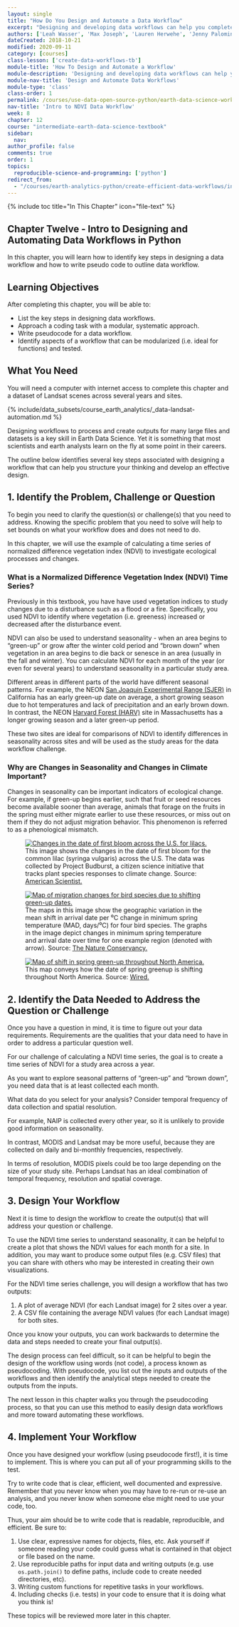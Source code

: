 ```yaml
---
layout: single
title: "How Do You Design and Automate a Data Workflow"
excerpt: "Designing and developing data workflows can help you complete your work more efficiently by allowing you to repeat and automate data tasks. Learn how to design and develop efficient workflows to automate data analyses in Python."
authors: ['Leah Wasser', 'Max Joseph', 'Lauren Herwehe', 'Jenny Palomino', 'Joe McGlinchy']
dateCreated: 2018-10-21
modified: 2020-09-11
category: [courses]
class-lesson: ['create-data-workflows-tb']
module-title: 'How To Design and Automate a Workflow'
module-description: 'Designing and developing data workflows can help you complete your work more efficiently by allowing you to repeat and automate data tasks. Learn how to design and develop automated workflows using the example of calculating a NDVI time series in Python.'
module-nav-title: 'Design and Automate Data Workflows'
module-type: 'class'
class-order: 1
permalink: /courses/use-data-open-source-python/earth-data-science-workflows/design-efficient-automated-data-workflows/
nav-title: 'Intro to NDVI Data Workflow'
week: 8
chapter: 12
course: "intermediate-earth-data-science-textbook"
sidebar:
  nav:
author_profile: false
comments: true
order: 1
topics:
  reproducible-science-and-programming: ['python']
redirect_from:
  - "/courses/earth-analytics-python/create-efficient-data-workflows/intro-to-ndvi-data-workflow/"
---
```


{% include toc title="In This Chapter" icon="file-text" %}

<div class='notice--success' markdown="1">

## <i class="fa fa-ship" aria-hidden="true"></i> Chapter Twelve - Intro to Designing and Automating Data Workflows in Python

In this chapter, you will learn how to identify key steps in designing a data workflow and how to write pseudo code to outline data workflow. 


## <i class="fa fa-graduation-cap" aria-hidden="true"></i> Learning Objectives

After completing this chapter, you will be able to:

* List the key steps in designing data workflows. 
* Approach a coding task with a modular, systematic approach. 
* Write pseudocode for a data workflow.
* Identify aspects of a workflow that can be modularized (i.e. ideal for functions) and tested.


## <i class="fa fa-check-square-o fa-2" aria-hidden="true"></i> What You Need

You will need a computer with internet access to complete this chapter and a dataset of Landsat scenes across several years and sites.
 
{% include/data_subsets/course_earth_analytics/_data-landsat-automation.md %}

</div>

Designing workflows to process and create outputs for many large files and datasets is a key skill in Earth Data Science. Yet it is something that most scientists and earth analysts learn on the fly at some point in their careers. 

The outline below identifies several key steps associated with designing a workflow that can help you structure your thinking and develop an effective design. 


## 1. Identify the Problem, Challenge or Question

To begin you need to clarify the question(s) or challenge(s) that you need to address. Knowing the specific problem that you need to solve will help to set bounds on what your workflow does and does not need to do.

In this chapter, we will use the example of calculating a time series of normalized difference vegetation index (NDVI) to investigate ecological processes and changes.


### What is a Normalized Difference Vegetation Index (NDVI) Time Series?

Previously in this textbook, you have have used vegetation indices to study changes due to a disturbance such as a flood or a fire. Specifically, you used NDVI to identify where vegetation (i.e. greeness) increased or decreased after the disturbance event. 

NDVI can also be used to understand seasonality - when an area begins to “green-up” or grow after the winter cold period and “brown down” when vegetation in an area begins to die back or senesce in an area (usually in the fall and winter).  You can calculate NDVI for each month of the year (or even for several years) to understand seasonality in a particular study area. 

Different areas in different parts of the world have different seasonal patterns. For example, the NEON <a href="https://www.neonscience.org/field-sites/field-sites-map/SJER" target="_blank">San Joaquin Experimental Range (SJER)</a> in California has an early green-up date on average, a short growing season due to hot temperatures and lack of precipitation and an early brown down. In contrast, the NEON <a href="https://www.neonscience.org/field-sites/field-sites-map/HARV" target="_blank">Harvard Forest (HARV)</a> site in Massachusetts has a longer growing season and a later green-up period.   

These two sites are ideal for comparisons of NDVI to identify differences in seasonality across sites and will be used as the study areas for the data workflow challenge. 


### Why are Changes in Seasonality and Changes in Climate Important?

Changes in seasonality can be important indicators of ecological change. For example, if green-up begins earlier, such that fruit or seed resources become available sooner than average, animals that forage on the fruits in the spring must either migrate earlier to use these resources, or miss out on them if they do not adjust migration behavior. This phenomenon is referred to as a phenological mismatch.

<figure>
  <a href="{{ site.url }}/images/courses/earth-analytics/science/phenology/lilac-greenup-map-automation-landsat-ndvi.jpg">
    <img src="{{ site.url }}/images/courses/earth-analytics/science/phenology/lilac-greenup-map-automation-landsat-ndvi.jpg" alt="Changes in the date of first bloom across the U.S. for lilacs.">
  </a>
  <figcaption>This image shows the changes in the date of first bloom for the common lilac (syringa vulgaris) across the U.S. The data was collected by Project Budburst, a citizen science initiative that tracks plant species responses to climate change. Source: <a href="https://www.americanscientist.org/article/citizen-science-takes-root" target="_blank">American Scientist.</a>
  </figcaption>
</figure>

<figure>
  <a href="{{ site.url }}/images/courses/earth-analytics/science/phenology/bird-migration-map-automation-landsat-ndvi.jpg">
    <img src="{{ site.url }}/images/courses/earth-analytics/science/phenology/bird-migration-map-automation-landsat-ndvi.jpg" alt=" Map of migration changes for bird species due to shifting green-up dates.">
  </a>
  <figcaption>The maps in this image show the geographic variation in the mean shift in arrival date per ⁰C change in minimum spring temperature (MAD, days/⁰C) for four bird species. The graphs in the image depict changes in minimum spring temperature and arrival date over time for one example region (denoted with arrow). Source: <a href= "https://blog.nature.org/science/explainer/climate-change-already-changing-seasons-phenology-citizen-science/" target="_blank">The Nature Conservancy.</a>
  </figcaption>
</figure>

<figure>
  <a href="{{ site.url }}/images/courses/earth-analytics/science/phenology/north-america-greenup-map-automation-landsat-ndvi.jpg">
    <img src="{{ site.url }}/images/courses/earth-analytics/science/phenology/north-america-greenup-map-automation-landsat-ndvi.jpg" alt=" Map of shift in spring green-up throughout North America.">
  </a>
  <figcaption>This map conveys how the date of spring greenup is shifting throughout North America. Source: <a href= "https://www.wired.com/2007/11/greenup-of-the-planet-is-not-black-and-white-2/" target="_blank">Wired.</a>
  </figcaption>
</figure>


## 2. Identify the Data Needed to Address the Question or Challenge

Once you have a question in mind, it is time to figure out your data requirements. Requirements are the qualities that your data need to have in order to address a particular question well. 

For our challenge of calculating a NDVI time series, the goal is to create a time series of NDVI for a study area across a year. 

As you want to explore seasonal patterns of “green-up” and “brown down”, you need data that is at least collected each month. 

What data do you select for your analysis? Consider temporal frequency of data collection and spatial resolution. 

For example, NAIP is collected every other year, so it is unlikely to provide good information on seasonality. 

In contrast, MODIS and Landsat may be more useful, because they are collected on daily and bi-monthly frequencies, respectively. 

In terms of resolution, MODIS pixels could be too large depending on the size of your study site. Perhaps Landsat has an ideal combination of temporal frequency, resolution and spatial coverage.


## 3. Design Your Workflow

Next it is time to design the workflow to create the output(s) that will address your question or challenge. 

To use the NDVI time series to understand seasonality, it can be helpful to create a plot that shows the NDVI values for each month for a site.  In addition, you may want to produce some output files (e.g. CSV files) that you can share with others who may be interested in creating their own visualizations. 

For the NDVI time series challenge, you will design a workflow that has two outputs:

1. A plot of average NDVI (for each Landsat image) for 2 sites over a year.
2. A CSV file containing the average NDVI values (for each Landsat image) for both sites. 

Once you know your outputs, you can work backwards to determine the data and steps needed to create your final output(s). 

The design process can feel difficult, so it can be helpful to begin the design of the workflow using words (not code), a process known as pseudocoding. With pseudocode, you list out the inputs and outputs of the workflows and then identify the analytical steps needed to create the outputs from the inputs.

The next lesson in this chapter walks you through the pseudocoding process, so that you can use this method to easily design data workflows and more toward automating these workflows. 


## 4. Implement Your Workflow

Once you have designed your workflow (using pseudocode first!), it is time to implement. This is where you can put all of your programming skills to the test. 

Try to write code that is clear, efficient, well documented and expressive. Remember that you never know when you may have to re-run or re-use an analysis, and you never know when someone else might need to use your code, too.

Thus, your aim should be to write code that is readable, reproducible, and efficient. Be sure to: 

1. Use clear, expressive names for objects, files, etc. Ask yourself if someone reading your code could guess what is contained in that object or file based on the name. 
2. Use reproducible paths for input data and writing outputs (e.g. use `os.path.join()` to define paths, include code to create needed directories, etc).   
3. Writing custom functions for repetitive tasks in your workflows.
4. Including checks (i.e. tests) in your code to ensure that it is doing what you think is! 

These topics will be reviewed more later in this chapter. 
